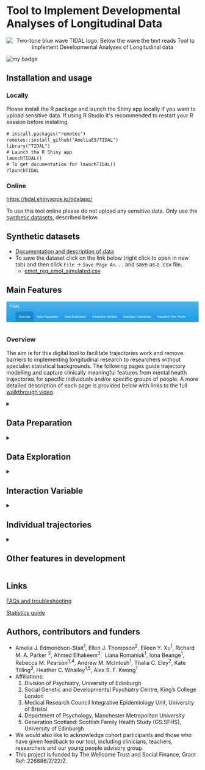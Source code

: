 # Tool to Implement Developmental Analyses of Longitudinal Data

<p align="center">
<img width="600" alt="Two-tone blue wave TIDAL logo. Below the wave the text reads Tool to Implement Developmental Analyses of Longitudinal data" src="https://user-images.githubusercontent.com/24313187/216609683-bac9e15c-6860-4441-a9ae-936f81940b1b.png">
</p>

<!-- badges: start -->
![my badge](https://badgen.net/badge/Status/In%20Development/orange)
<!-- badges: end -->


## Installation and usage

### Locally

Please install the R package and launch the Shiny app locally if you want to upload sensitive data. If using R Studio it's recommended to restart your R session before installing.

```{r eval=FALSE}
# install.packages("remotes")
remotes::install_github("AmeliaES/TIDAL")
library("TIDAL")
# Launch the R Shiny app
launchTIDAL()
# To get documentation for launchTIDAL()
?launchTIDAL
```

### Online

https://tidal.shinyapps.io/tidalapp/

To use this tool online please do not upload any sensitive data. Only use the [synthetic datasets](data/), described below.

## Synthetic datasets
  * [Documentation and description of data](https://github.com/AmeliaES/TIDAL/blob/main/data/README.md)
  * To save the dataset click on the link below (right click to open in new tab) and then click `File` -> `Save Page As...` and save as a .csv file.
       * [emot_reg_emot_simulated.csv](https://raw.githubusercontent.com/AmeliaES/TIDAL/main/data/emot_reg_emot_simulated.csv)


## Main Features

![](tabs.png)

### Overview

The aim is for this digital tool to facilitate trajectories work and remove barriers to implementing longitudinal research to researchers without specialist statistical backgrounds. The following pages guide trajectory modelling and capture clinically meaningful features from mental health trajectories for specific individuals and/or specific groups of people. A more detailed description of each page is provided below with links to the full [walkthrough video](https://www.youtube.com/watch?v=aWteXAWPBik).

<details>
<summary><h2>Data Preparation</h2></summary>

Many longitudinal datasets will be written in "wide" format, with each time point's data stored in a separate column. To analyse this data, it must first be convered into "long" format, with one column containing the time point names and one column containing the measurements.

This page allows the user to upload a wide format dataset and convert it into long format. The user selects which columns measure time and the phenotype they want to model trajectories on. There is also an option to impute mean age for missing age data in this step. Once converted into long format, there is the option to download the long version dataset as a .csv file.

[![TIDAL Data Preparation walkthrough](/_includes/data-prep.png)](https://youtu.be/aWteXAWPBik?t=133)
</details>

<details>
<summary><h2>Data Exploration</h2></summary>

This is the first stage of trajectory modelling. Here the user can either upload a long format dataset or use the dataset formatted on the previous page (Data Preparation). They then select the desired outcome variable to model the trajectory on and a time variable, usually age. Note that the variable which the trajectory is modelled on must be measured on a continuous scale.

There is an option at this stage to add extra covariates or confounders to the model. These can be categorical or continuous and multiple variables can be selected from the drop-down menu. The user can run a linear or non-linear (quadratic, cubic, quartic) model according to which best fits their data.

Once a model has been fitted, TIDAL will output the fixed and random effects in the "Model Results" tab. The user can also examine predicted scores for specific ages in the "Scores At Ages" tab and extract Area Under the Curve metrics in the "Area Under Curve" tab. Finally, the user can download a PDF report from the "Download Results" tab.

[![TIDAL Data Exploration walkthrough](/_includes/data-explore.png)](https://youtu.be/aWteXAWPBik?t=239)

</details>

<details>
<summary><h2>Interaction Variable</h2></summary>

On this page, the user can examine group differences or the effect of an interacting variable. The user can select a categorical or continuous variable from within the data and fit an updated model with the included interaction variable. The model type is inherited from the "Data Exploration" page alongside any covariates or confounders. Note that the interaction variable should not be included in the initial model if you wish to investigate it on this page. 

The output is similar to that from the "Data Exploration" page. In future we will be implementing features allowing the user to change factor level names and select the reference level to be used for categorical variables.

[![TIDAL Interaction Variable walkthrough](/_includes/interaction-variable.png)](https://youtu.be/aWteXAWPBik?t=475)

</details>

<details>
<summary><h2>Individual trajectories</h2></summary>

This page allows the user to view trajectories for specific individuals. The user can input specific IDs of interest, select a random sample of individuals to plot, or select a random sample from a specific category - e.g. female only. This allows comparison between individual trajectories and the group trajectories and may be useful for identifying whether a particular individual could be "on track" or not.

[![TIDAL Individual Trajectories walkthrough](/_includes/individual-trajectories.png)](https://youtu.be/aWteXAWPBik?t=580)

</details>

<details>
<summary><h2>Other features in development</h2></summary>
 
* **Points of acceleration**
  * Examine timing of peak velocity of trajectories. This feature highlights a critical period at which further support or interventions could be introduced to dramatically shift an individual’s illness trajectory.
* **Stability**
  * Captures within-individual variability in depressive symptoms over time and compares how this varies by different forms of interventions or combinations of interventions. 
* Allow users to input an x-axis value (eg. age) and recieve y-axis value (eg. depression score), for mean values from a user specified model.
* Allow users to download tables and plots (also to edit colours in the plots)
* Return an R script at the end of analysis with the code ran to generate tables and plots downloaded.

</details>

## Links

[FAQs and troubleshooting](FAQs.md)

[Statistics guide](StatsGuide.md)

## Authors, contributors and funders
* Amelia J. Edmondson-Stait<sup>1</sup>, Ellen J. Thompson<sup>2</sup>, Eileen Y. Xu<sup>1</sup>, Richard M. A. Parker <sup>3</sup>, Ahmed Elhakeem<sup>3</sup>,  Liana Romaniuk<sup>1</sup>, Iona Beange<sup>1</sup>, Rebecca M. Pearson<sup>3,4</sup>, Andrew M. McIntosh<sup>1</sup>, Thalia C. Eley<sup>2</sup>, Kate Tilling<sup>3</sup>, Heather C. Whalley<sup>1,5</sup>, Alex S. F. Kwong<sup>1</sup>
* Affiliations:
     <ol type="1">
        <li>Division of Psychiatry, University of Edinburgh</li>
        <li>Social Genetic and Developmental Psychiatry Centre, King’s College London</li>
        <li>Medical Research Council Integrative Epidemiology Unit, University of Bristol</li>
        <li>Department of Psychology, Manchester Metropolitan University</li>
        <li>Generation Scotland: Scottish Family Health Study (GS:SFHS), University of Edinburgh</li>
     </ol>
* We would also like to acknowledge cohort participants and those who have given feedback to our tool, including clinicians, teachers, researchers and our young people advisory group.
* This project is funded by The Wellcome Trust and Social Finance, Grant Ref: 226686/Z/22/Z.






  
